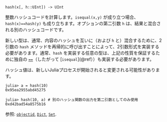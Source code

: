 ```
hash(x[, h::UInt]) -> UInt
```

整数ハッシュコードを計算します。`isequal(x,y)` が成り立つ場合、`hash(x)==hash(y)` も成り立ちます。オプションの第二引数 `h` は、結果と混合される別のハッシュコードです。

新しい型は、通常、内容のハッシュを互いに（および `h` と）混合するために、2引数の `hash` メソッドを再帰的に呼び出すことによって、2引数形式を実装する必要があります。通常、`hash` を実装する任意の型は、上記の性質を保証するために独自の [`==`](@ref)（したがって [`isequal`](@ref））も実装する必要があります。

ハッシュ値は、新しいJuliaプロセスが開始されると変更される可能性があります。

```jldoctest
julia> a = hash(10)
0x95ea2955abd45275

julia> hash(10, a) # 別のハッシュ関数の出力を第二引数としてのみ使用
0xd42bad54a8575b16
```

参照: [`objectid`](@ref), [`Dict`](@ref), [`Set`](@ref).
